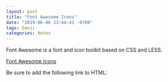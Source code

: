 ```yaml
---
layout: post
title: "Font Awesome Icons"
date: "2019-06-06 23:44:41 -0700"
tags: Emoji
categories: Notes
---
```


Font Awesome is a font and icon toolkit based on CSS and LESS.

[Font Awesome Icons](https://fontawesome.com/icons?d=gallery)

Be sure to add the following link to HTML:

<link rel='stylesheet' href='https://use.fontawesome.com/releases/v5.7.0/css/all.css' integrity='sha384-lZN37f5QGtY3VHgisS14W3ExzMWZxybE1SJSEsQp9S+oqd12jhcu+A56Ebc1zFSJ' crossorigin='anonymous'> <!-- allowing to use the font awesome icons v5.7.0 -->

<link rel="stylesheet" href="https://cdnjs.cloudflare.com/ajax/libs/font-awesome/4.7.0/css/font-awesome.min.css"> <!-- allowing to use the font awesome icons v4.7.0-->
